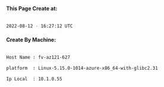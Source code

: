 
   
#### This Page Create at:

```bash

2022-08-12 - 16:27:12 UTC

```

#### Create By Machine:

```bash

Host Name : fv-az121-627

platform  : Linux-5.15.0-1014-azure-x86_64-with-glibc2.31

Ip Local  : 10.1.0.55

```

